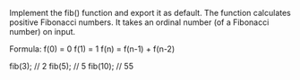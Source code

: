 Implement the fib() function and export it as default. The function calculates positive Fibonacci numbers. It takes an ordinal number (of a Fibonacci number) on input.

Formula:
f(0) = 0
f(1) = 1
f(n) = f(n-1) + f(n-2)

fib(3);  // 2
fib(5);  // 5
fib(10); // 55
